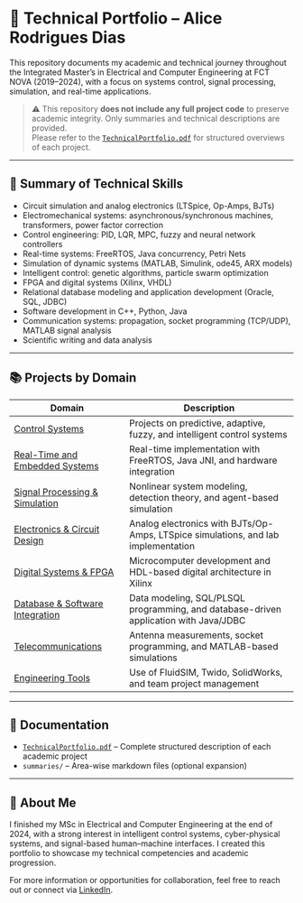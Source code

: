 # 📘 Technical Portfolio – Alice Rodrigues Dias

This repository documents my academic and technical journey throughout the Integrated Master’s in Electrical and Computer Engineering at FCT NOVA (2019–2024), with a focus on systems control, signal processing, simulation, and real-time applications.

> ⚠️ This repository **does not include any full project code** to preserve academic integrity. Only summaries and technical descriptions are provided.  
> Please refer to the [`TechnicalPortfolio.pdf`](./TechnicalPortfolio.pdf) for structured overviews of each project.

---

## 🧰 Summary of Technical Skills

- Circuit simulation and analog electronics (LTSpice, Op-Amps, BJTs)
- Electromechanical systems: asynchronous/synchronous machines, transformers, power factor correction
- Control engineering: PID, LQR, MPC, fuzzy and neural network controllers
- Real-time systems: FreeRTOS, Java concurrency, Petri Nets
- Simulation of dynamic systems (MATLAB, Simulink, ode45, ARX models)
- Intelligent control: genetic algorithms, particle swarm optimization
- FPGA and digital systems (Xilinx, VHDL)
- Relational database modeling and application development (Oracle, SQL, JDBC)
- Software development in C++, Python, Java
- Communication systems: propagation, socket programming (TCP/UDP), MATLAB signal analysis
- Scientific writing and data analysis

---

## 📚 Projects by Domain

| Domain                        | Description                                                                                      |
|------------------------------|--------------------------------------------------------------------------------------------------|
| [Control Systems](./TechnicalPortfolio.pdf)             | Projects on predictive, adaptive, fuzzy, and intelligent control systems                     |
| [Real-Time and Embedded Systems](./TechnicalPortfolio.pdf) | Real-time implementation with FreeRTOS, Java JNI, and hardware integration                   |
| [Signal Processing & Simulation](./TechnicalPortfolio.pdf) | Nonlinear system modeling, detection theory, and agent-based simulation                      |
| [Electronics & Circuit Design](./TechnicalPortfolio.pdf) | Analog electronics with BJTs/Op-Amps, LTSpice simulations, and lab implementation            |
| [Digital Systems & FPGA](./TechnicalPortfolio.pdf)       | Microcomputer development and HDL-based digital architecture in Xilinx                       |
| [Database & Software Integration](./TechnicalPortfolio.pdf) | Data modeling, SQL/PLSQL programming, and database-driven application with Java/JDBC         |
| [Telecommunications](./TechnicalPortfolio.pdf)           | Antenna measurements, socket programming, and MATLAB-based simulations                       |
| [Engineering Tools](./TechnicalPortfolio.pdf)            | Use of FluidSIM, Twido, SolidWorks, and team project management                              |

---

## 📎 Documentation

- [`TechnicalPortfolio.pdf`](./TechnicalPortfolio.pdf) – Complete structured description of each academic project
- `summaries/` – Area-wise markdown files (optional expansion)

---

## 🧭 About Me

I finished my MSc in Electrical and Computer Engineering at the end of 2024, with a strong interest in intelligent control systems, cyber-physical systems, and signal-based human–machine interfaces. I created this portfolio to showcase my technical competencies and academic progression.

For more information or opportunities for collaboration, feel free to reach out or connect via [LinkedIn](https://www.linkedin.com).

